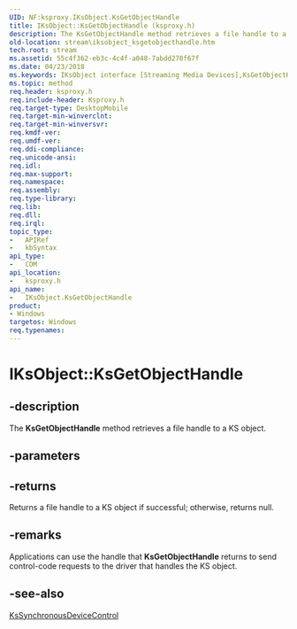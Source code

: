 ```yaml
---
UID: NF:ksproxy.IKsObject.KsGetObjectHandle
title: IKsObject::KsGetObjectHandle (ksproxy.h)
description: The KsGetObjectHandle method retrieves a file handle to a KS object.
old-location: stream\iksobject_ksgetobjecthandle.htm
tech.root: stream
ms.assetid: 55c4f362-eb3c-4c4f-a048-7abdd270f67f
ms.date: 04/23/2018
ms.keywords: IKsObject interface [Streaming Media Devices],KsGetObjectHandle method, IKsObject.KsGetObjectHandle, IKsObject::KsGetObjectHandle, KsGetObjectHandle, KsGetObjectHandle method [Streaming Media Devices], KsGetObjectHandle method [Streaming Media Devices],IKsObject interface, ksproxy/IKsObject::KsGetObjectHandle, ksproxy_37998df5-a529-4f73-95a3-88ff3fdfcf2a.xml, stream.iksobject_ksgetobjecthandle
ms.topic: method
req.header: ksproxy.h
req.include-header: Ksproxy.h
req.target-type: DesktopMobile
req.target-min-winverclnt: 
req.target-min-winversvr: 
req.kmdf-ver: 
req.umdf-ver: 
req.ddi-compliance: 
req.unicode-ansi: 
req.idl: 
req.max-support: 
req.namespace: 
req.assembly: 
req.type-library: 
req.lib: 
req.dll: 
req.irql: 
topic_type:
-	APIRef
-	kbSyntax
api_type:
-	COM
api_location:
-	ksproxy.h
api_name:
-	IKsObject.KsGetObjectHandle
product:
- Windows
targetos: Windows
req.typenames: 
---
```


# IKsObject::KsGetObjectHandle


## -description


The <b>KsGetObjectHandle</b> method retrieves a file handle to a KS object. 


## -parameters






## -returns



Returns a file handle to a KS object if successful; otherwise, returns null. 




## -remarks



Applications can use the handle that <b>KsGetObjectHandle</b> returns to send control-code requests to the driver that handles the KS object. 




## -see-also




<a href="https://msdn.microsoft.com/library/windows/hardware/ff567142">KsSynchronousDeviceControl</a>
 

 

